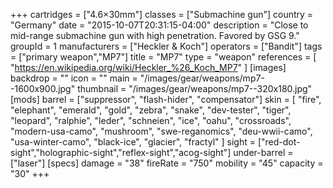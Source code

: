 +++
cartridges = ["4.6×30mm"]
classes = ["Submachine gun"]
country = "Germany"
date = "2015-10-07T20:31:15-04:00"
description = "Close to mid-range submachine gun with high penetration. Favored by GSG 9."
groupId = 1
manufacturers = ["Heckler & Koch"]
operators = ["Bandit"]
tags = ["primary weapon","MP7"]
title = "MP7"
type = "weapon"
references = [
  "https://en.wikipedia.org/wiki/Heckler_%26_Koch_MP7"
]
[images]
  backdrop = ""
  icon = ""
  main = "/images/gear/weapons/mp7--1600x900.jpg"
  thumbnail = "/images/gear/weapons/mp7--320x180.jpg"
[mods]
  barrel = ["suppressor", "flash-hider", "compensator"]
  skin = [
    "fire",
    "elephant",
    "emerald",
    "gold",
    "zebra",
    "snake",
    "dev-tester",
    "tiger",
    "leopard",
    "ralphie",
    "leder",
    "schneien",
    "ice",
    "oahu",
    "crossroads",
    "modern-usa-camo",
    "mushroom",
    "swe-reganomics",
    "deu-wwii-camo",
    "usa-winter-camo",
    "black-ice",
    "glacier",
    "fractyl"
  ]
  sight = ["red-dot-sight","holographic-sight","reflex-sight","acog-sight"]
  under-barrel = ["laser"]
[specs]
  damage = "38"
  fireRate = "750"
  mobility = "45"
  capacity = "30"
+++
